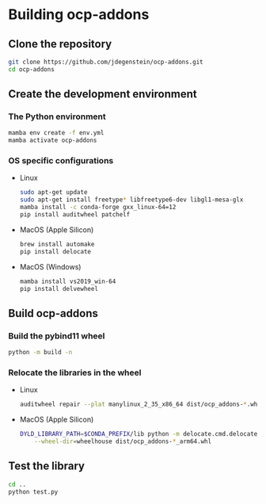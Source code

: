 # Building ocp-addons

## Clone the repository

```bash
git clone https://github.com/jdegenstein/ocp-addons.git
cd ocp-addons
```

## Create the development environment

### The Python environment

```bash
mamba env create -f env.yml
mamba activate ocp-addons
```

### OS specific configurations

- Linux

    ```bash
    sudo apt-get update
    sudo apt-get install freetype* libfreetype6-dev libgl1-mesa-glx
    mamba install -c conda-forge gxx_linux-64=12
    pip install auditwheel patchelf
    ```

- MacOS (Apple Silicon)

    ```bash
    brew install automake
    pip install delocate
    ```

- MacOS (Windows)

    ```bash
    mamba install vs2019_win-64
    pip install delvewheel
    ```


## Build ocp-addons

### Build the pybind11 wheel

```bash
python -m build -n
```

### Relocate the libraries in the wheel

- Linux

    ```bash
    auditwheel repair --plat manylinux_2_35_x86_64 dist/ocp_addons-*.whl
    ```

- MacOS (Apple Silicon)

    ```bash
    DYLD_LIBRARY_PATH=$CONDA_PREFIX/lib python -m delocate.cmd.delocate_wheel \
        --wheel-dir=wheelhouse dist/ocp_addons-*_arm64.whl
    ```

## Test the library

```bash
cd ..
python test.py
```



